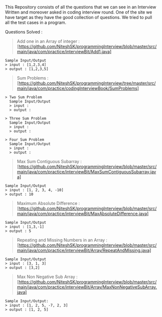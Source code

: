 This Repository consists of all the questions that we can see in an Interview Written and moreover asked in coding interview round.
One of the site we have target as they have the good collection of questions.
We tried to pull all the test cases in a program.

Questions Solved :
  > Add one in an Array of integer : [https://github.com/NiteshSK/programmingInterview/blob/master/src/main/java/com/practice/interviewBit/Add1.java]

    Sample Input/Output
    > input : [1,2,3,4]
    > output : [1,2,3,5]
  
  > Sum Problems : [https://github.com/NiteshSK/programmingInterview/tree/master/src/main/java/com/practice/codingInterviewBook/SumProblems] 
  
    > Two Sum Problem 
      Sample Input/Output
      > input : 
      > output :
      
    > Three Sum Problem
      Sample Input/Output
      > input :
      > output :
      
    > Four Sum Problem
      Sample Input/Output
      > input :
      > output :
  
  > Max Sum Contiguous Subarray : [https://github.com/NiteshSK/programmingInterview/blob/master/src/main/java/com/practice/interviewBit/MaxSumContiguousSubarray.java]

    Sample Input/Output
    > input : [1, 2, 3, 4, -10]
    > output : 10
    
  > Maximum Absolute Difference : [https://github.com/NiteshSK/programmingInterview/blob/master/src/main/java/com/practice/interviewBit/MaxAbsoluteDifference.java]

    Sample Input/Output
    > input : [1,3,-1]
    > output : 5
  
  > Repeating and Missing Numbers in an Array : [https://github.com/NiteshSK/programmingInterview/blob/master/src/main/java/com/practice/interviewBit/Array/RepeatAndMissing.java] 
    
    Sample Input/Output
    > input : [3, 1, 3]
    > output : [3,2]
  
  > Max Non Negative Sub Array : [https://github.com/NiteshSK/programmingInterview/blob/master/src/main/java/com/practice/interviewBit/Array/MaxNonNegativeSubArray.java]
  
    Sample Input/Output:
    > input : [1, 2, 5, -7, 2, 3]
    > output : [1, 2, 5]
